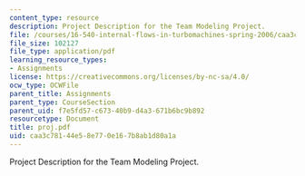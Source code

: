 ```yaml
---
content_type: resource
description: Project Description for the Team Modeling Project.
file: /courses/16-540-internal-flows-in-turbomachines-spring-2006/caa3c78144e58e770e167b8ab1d80a1a_proj.pdf
file_size: 102127
file_type: application/pdf
learning_resource_types:
- Assignments
license: https://creativecommons.org/licenses/by-nc-sa/4.0/
ocw_type: OCWFile
parent_title: Assignments
parent_type: CourseSection
parent_uid: f7e5fd57-c673-40b9-d4a3-671b6bc9b892
resourcetype: Document
title: proj.pdf
uid: caa3c781-44e5-8e77-0e16-7b8ab1d80a1a
---
```

Project Description for the Team Modeling Project.